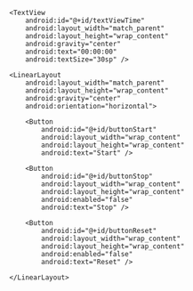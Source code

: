 <?xml version="1.0" encoding="utf-8"?>
<LinearLayout xmlns:android="http://schemas.android.com/apk/res/android"
    xmlns:tools="http://schemas.android.com/tools"
    android:layout_width="match_parent"
    android:layout_height="match_parent"
    android:gravity="center"
    android:orientation="vertical"
    tools:context=".MainActivity">

    <TextView
        android:id="@+id/textViewTime"
        android:layout_width="match_parent"
        android:layout_height="wrap_content"
        android:gravity="center"
        android:text="00:00:00"
        android:textSize="30sp" />

    <LinearLayout
        android:layout_width="match_parent"
        android:layout_height="wrap_content"
        android:gravity="center"
        android:orientation="horizontal">

        <Button
            android:id="@+id/buttonStart"
            android:layout_width="wrap_content"
            android:layout_height="wrap_content"
            android:text="Start" />

        <Button
            android:id="@+id/buttonStop"
            android:layout_width="wrap_content"
            android:layout_height="wrap_content"
            android:enabled="false"
            android:text="Stop" />

        <Button
            android:id="@+id/buttonReset"
            android:layout_width="wrap_content"
            android:layout_height="wrap_content"
            android:enabled="false"
            android:text="Reset" />

    </LinearLayout>

</LinearLayout>

